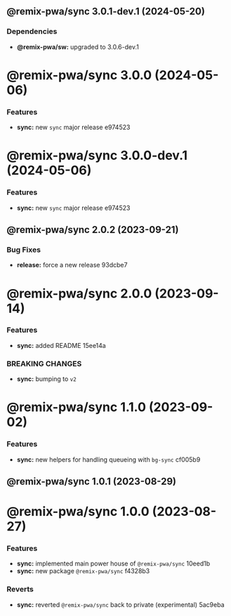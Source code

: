 ## @remix-pwa/sync 3.0.1-dev.1 (2024-05-20)





### Dependencies

* **@remix-pwa/sw:** upgraded to 3.0.6-dev.1

# @remix-pwa/sync 3.0.0 (2024-05-06)


### Features

* **sync:** new `sync` major release e974523

# @remix-pwa/sync 3.0.0-dev.1 (2024-05-06)


### Features

* **sync:** new `sync` major release e974523

## @remix-pwa/sync 2.0.2 (2023-09-21)


### Bug Fixes

* **release:** force a new release 93dcbe7

# @remix-pwa/sync 2.0.0 (2023-09-14)


### Features

* **sync:** added README 15ee14a


### BREAKING CHANGES

* **sync:** bumping to `v2`

# @remix-pwa/sync 1.1.0 (2023-09-02)


### Features

* **sync:** new helpers for handling queueing with `bg-sync` cf005b9

## @remix-pwa/sync 1.0.1 (2023-08-29)

# @remix-pwa/sync 1.0.0 (2023-08-27)


### Features

* **sync:** implemented main power house of `@remix-pwa/sync` 10eed1b
* **sync:** new package `@remix-pwa/sync` f4328b3


### Reverts

* **sync:** reverted `@remix-pwa/sync` back to private (experimental) 5ac9eba
